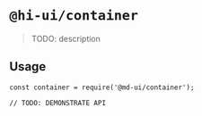 # `@hi-ui/container`

> TODO: description

## Usage

```
const container = require('@md-ui/container');

// TODO: DEMONSTRATE API
```

